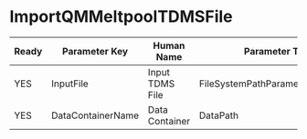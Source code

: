 # ImportQMMeltpoolTDMSFile

| Ready | Parameter Key | Human Name | Parameter Type | Parameter Class |
|-------|---------------|------------|-----------------|----------------|
| YES | InputFile | Input TDMS File | FileSystemPathParameter::ValueType | FileSystemPathParameter |
| YES | DataContainerName | Data Container | DataPath | DataGroupCreationParameter |

